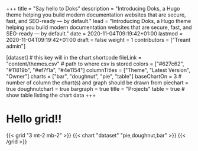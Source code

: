 +++
title = "Say hello to Doks"
description = "Introducing Doks, a Hugo theme helping you build modern documentation websites that are secure, fast, and SEO-ready — by default."
lead = "Introducing Doks, a Hugo theme helping you build modern documentation websites that are secure, fast, and SEO-ready — by default."
date = 2020-11-04T09:19:42+01:00
lastmod = 2020-11-04T09:19:42+01:00
draft = false
weight = 1
contributors = ["Treant admin"]

[dataset] # this key will in the chart shortcode
  fileLink = "content/themes.csv" # path to where csv is stored
  colors = ["#627c62", "#11819b", "#ef7f1a", "#4e1154"]
  columnTitles = ["Theme", "Latest Version", "Owner"]
  charts = ["bar", "doughnut", "pie", "table"]
  baseChartOn = 3 # number of column the chart(s) and graph should be drawn from
  piechart = true
  doughnutchart = true
  bargraph = true
  title = "Projects"
  table = true # show table listing the chart data
+++

# Hello grid!!

{{< grid "3 mt-2 mb-2" >}}
  {{< chart "dataset" "pie,doughnut,bar" >}}
{{< /grid >}}



